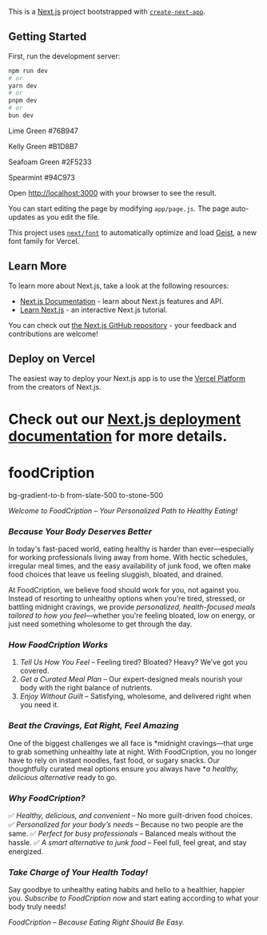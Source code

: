 This is a [Next.js](https://nextjs.org) project bootstrapped with [`create-next-app`](https://github.com/vercel/next.js/tree/canary/packages/create-next-app).

## Getting Started

First, run the development server:

```bash
npm run dev
# or
yarn dev
# or
pnpm dev
# or
bun dev
```


Lime Green
#76B947

Kelly Green
#B1D8B7

Seafoam Green
#2F5233

Spearmint
#94C973

Open [http://localhost:3000](http://localhost:3000) with your browser to see the result.

You can start editing the page by modifying `app/page.js`. The page auto-updates as you edit the file.

This project uses [`next/font`](https://nextjs.org/docs/app/building-your-application/optimizing/fonts) to automatically optimize and load [Geist](https://vercel.com/font), a new font family for Vercel.

## Learn More

To learn more about Next.js, take a look at the following resources:

- [Next.js Documentation](https://nextjs.org/docs) - learn about Next.js features and API.
- [Learn Next.js](https://nextjs.org/learn) - an interactive Next.js tutorial.

You can check out [the Next.js GitHub repository](https://github.com/vercel/next.js) - your feedback and contributions are welcome!

## Deploy on Vercel

The easiest way to deploy your Next.js app is to use the [Vercel Platform](https://vercel.com/new?utm_medium=default-template&filter=next.js&utm_source=create-next-app&utm_campaign=create-next-app-readme) from the creators of Next.js.

Check out our [Next.js deployment documentation](https://nextjs.org/docs/app/building-your-application/deploying) for more details.
=======
# foodCription


bg-gradient-to-b from-slate-500 to-stone-500












*Welcome to FoodCription – Your Personalized Path to Healthy Eating!*

### *Because Your Body Deserves Better*
In today's fast-paced world, eating healthy is harder than ever—especially for working professionals living away from home. With hectic schedules, irregular meal times, and the easy availability of junk food, we often make food choices that leave us feeling sluggish, bloated, and drained.

At FoodCription, we believe food should work for you, not against you. Instead of resorting to unhealthy options when you're tired, stressed, or battling midnight cravings, we provide *personalized, health-focused meals tailored to how you feel*—whether you're feeling bloated, low on energy, or just need something wholesome to get through the day.

### *How FoodCription Works*
1. *Tell Us How You Feel* – Feeling tired? Bloated? Heavy? We’ve got you covered.
2. *Get a Curated Meal Plan* – Our expert-designed meals nourish your body with the right balance of nutrients.
3. *Enjoy Without Guilt* – Satisfying, wholesome, and delivered right when you need it.

### *Beat the Cravings, Eat Right, Feel Amazing*
One of the biggest challenges we all face is *midnight cravings—that urge to grab something unhealthy late at night. With FoodCription, you no longer have to rely on instant noodles, fast food, or sugary snacks. Our thoughtfully curated meal options ensure you always have **a healthy, delicious alternative* ready to go.

### *Why FoodCription?*
✅ *Healthy, delicious, and convenient* – No more guilt-driven food choices.
✅ *Personalized for your body’s needs* – Because no two people are the same.
✅ *Perfect for busy professionals* – Balanced meals without the hassle.
✅ *A smart alternative to junk food* – Feel full, feel great, and stay energized.

### *Take Charge of Your Health Today!*
Say goodbye to unhealthy eating habits and hello to a healthier, happier you. *Subscribe to FoodCription now* and start eating according to what your body truly needs!

*FoodCription – Because Eating Right Should Be Easy.*